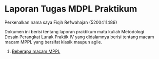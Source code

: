 # Laporan Tugas MDPL Praktikum #

Perkenalkan nama saya Fiqih Refwahajan (5200411489)

Dokumen ini berisi tentang laporan praktikum mata kuliah Metodologi Desain Perangkat Lunak Praktik IV yang didalamnya berisi tentang macam macam MPPL yang bersifat klasik maupun agile.
1. [Beberapa macam MPPL](beberapa-macam-mppl.md)
